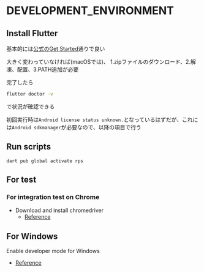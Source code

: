# DEVELOPMENT_ENVIRONMENT

## Install Flutter

基本的には[公式のGet Started](https://docs.flutter.dev/get-started/install)通りで良い

大きく変わっていなければ(macOSでは)、 1.zipファイルのダウンロード、2.解凍、配置、3.PATH追加が必要

完了したら
```zsh
flutter doctor -v
```
で状況が確認できる

初回実行時は`Android license status unknown.`となっているはずだが、これには`Android sdkmanager`が必要なので、以降の項目で行う

## Run scripts

```shell
dart pub global activate rps
```

## For test

### For integration test on Chrome

- Download and install chromedriver
  - [Reference](https://docs.flutter.dev/testing/integration-tests#running-in-a-browser)

## For Windows

Enable developer mode for Windows

- [Reference](https://docs.microsoft.com/ja-jp/windows/apps/get-started/enable-your-device-for-development)

